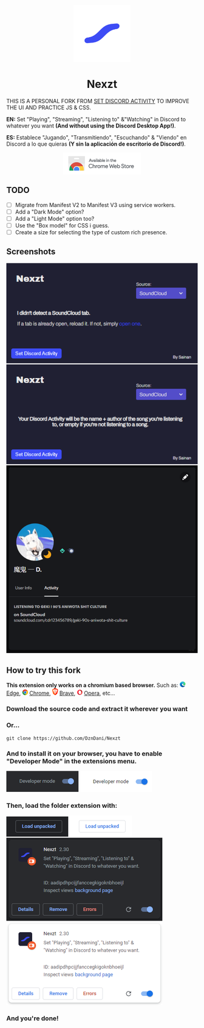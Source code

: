 <p align="center">
<img src="./img/logo.png" width=150>
</p>

<b><h1 align="center">Nexzt</h1></b>

THIS IS A PERSONAL FORK FROM [SET DISCORD ACTIVITY](https://github.com/Sainan/Set-Discord-Activity) TO IMPROVE THE UI AND PRACTICE JS & CSS.

**EN:** Set "Playing", "Streaming", "Listening to" &"Watching" in Discord to whatever you want **(And without using the Discord Desktop App!)**.

**ES:** Establece "Jugando", "Transmitiendo", "Escuchando" & "Viendo" en Discord a lo que quieras **(Y sin la aplicación de escritorio de Discord!)**.

<p align="center">
<a href="https://chrome.google.com/webstore/detail/set-discord-activity/dlmmhgaeahcfkojednnfghfpinbinicj">
<img src="./img/chromews.png" align="center">
</a></p>


## TODO

- [ ] Migrate from Manifest V2 to Manifest V3 using service workers.
- [ ] Add a "Dark Mode" option?
- [ ] Add a "Light Mode" option too?
- [ ] Use the "Box model" for CSS i guess.
- [ ] Create a size for selecting the type of custom rich presence.

## Screenshots

![1](./img/1.png)
![2](./img/2.png)
![3](./img/3.png)

## How to try this fork

**This extension only works on a chromium based browser.** Such as: <img src="./img/edge.png" width= 15> [Edge](https://www.microsoft.com/edge), <img src="./img/chrome.png" width=15> [Chrome](https://www.google.com/chrome/), <img src="./img/brave.png" width=15> [Brave](https://brave.com), <img src="./img/opera.png" width=15> [Opera](https://www.opera.com), etc...


### Download the source code and extract it wherever you want

### Or...

    git clone https://github.com/DznDani/Nexzt

### And to install it on your browser, you have to enable "Developer Mode" in the extensions menu.

![dev](./img/devdark.png#gh-dark-mode-only)
![dev](./img/devlight.png#gh-light-mode-only)

### Then, load the folder extension with:

![load](./img/loaddark.png#gh-dark-mode-only)
![load](./img/loadlight.png#gh-light-mode-only)
![final](./img/finaldark.png#gh-dark-mode-only)
![final](./img/finallight.png#gh-light-mode-only)

### And you're done!
